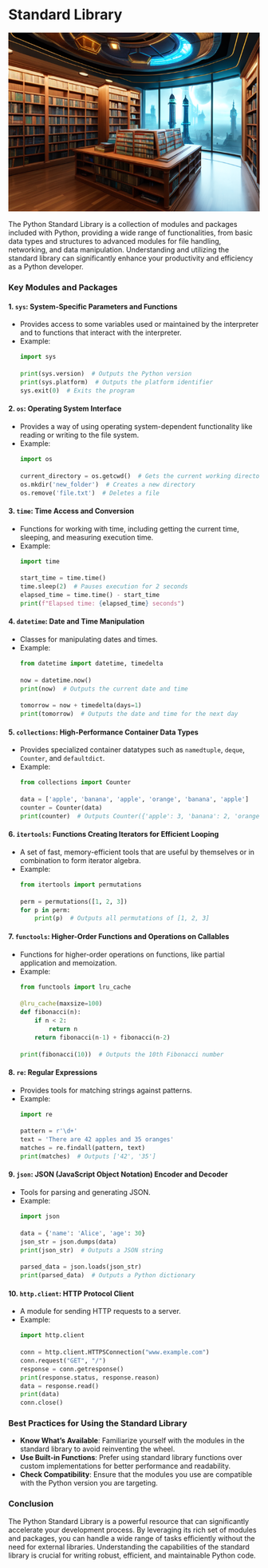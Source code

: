 # Standard Library

![Standard Library](../../static/images/std_library.png)

The Python Standard Library is a collection of modules and packages included with Python, providing a wide range of functionalities, from basic data types and structures to advanced modules for file handling, networking, and data manipulation. Understanding and utilizing the standard library can significantly enhance your productivity and efficiency as a Python developer.

### Key Modules and Packages

#### 1. **`sys`**: System-Specific Parameters and Functions
- Provides access to some variables used or maintained by the interpreter and to functions that interact with the interpreter.
- Example:
  ```python
  import sys

  print(sys.version)  # Outputs the Python version
  print(sys.platform)  # Outputs the platform identifier
  sys.exit(0)  # Exits the program
  ```

#### 2. **`os`**: Operating System Interface
- Provides a way of using operating system-dependent functionality like reading or writing to the file system.
- Example:
  ```python
  import os

  current_directory = os.getcwd()  # Gets the current working directory
  os.mkdir('new_folder')  # Creates a new directory
  os.remove('file.txt')  # Deletes a file
  ```

#### 3. **`time`**: Time Access and Conversion
- Functions for working with time, including getting the current time, sleeping, and measuring execution time.
- Example:
  ```python
  import time

  start_time = time.time()
  time.sleep(2)  # Pauses execution for 2 seconds
  elapsed_time = time.time() - start_time
  print(f"Elapsed time: {elapsed_time} seconds")
  ```

#### 4. **`datetime`**: Date and Time Manipulation
- Classes for manipulating dates and times.
- Example:
  ```python
  from datetime import datetime, timedelta

  now = datetime.now()
  print(now)  # Outputs the current date and time

  tomorrow = now + timedelta(days=1)
  print(tomorrow)  # Outputs the date and time for the next day
  ```

#### 5. **`collections`**: High-Performance Container Data Types
- Provides specialized container datatypes such as `namedtuple`, `deque`, `Counter`, and `defaultdict`.
- Example:
  ```python
  from collections import Counter

  data = ['apple', 'banana', 'apple', 'orange', 'banana', 'apple']
  counter = Counter(data)
  print(counter)  # Outputs Counter({'apple': 3, 'banana': 2, 'orange': 1})
  ```

#### 6. **`itertools`**: Functions Creating Iterators for Efficient Looping
- A set of fast, memory-efficient tools that are useful by themselves or in combination to form iterator algebra.
- Example:
  ```python
  from itertools import permutations

  perm = permutations([1, 2, 3])
  for p in perm:
      print(p)  # Outputs all permutations of [1, 2, 3]
  ```

#### 7. **`functools`**: Higher-Order Functions and Operations on Callables
- Functions for higher-order operations on functions, like partial application and memoization.
- Example:
  ```python
  from functools import lru_cache

  @lru_cache(maxsize=100)
  def fibonacci(n):
      if n < 2:
          return n
      return fibonacci(n-1) + fibonacci(n-2)

  print(fibonacci(10))  # Outputs the 10th Fibonacci number
  ```

#### 8. **`re`**: Regular Expressions
- Provides tools for matching strings against patterns.
- Example:
  ```python
  import re

  pattern = r'\d+'
  text = 'There are 42 apples and 35 oranges'
  matches = re.findall(pattern, text)
  print(matches)  # Outputs ['42', '35']
  ```

#### 9. **`json`**: JSON (JavaScript Object Notation) Encoder and Decoder
- Tools for parsing and generating JSON.
- Example:
  ```python
  import json

  data = {'name': 'Alice', 'age': 30}
  json_str = json.dumps(data)
  print(json_str)  # Outputs a JSON string

  parsed_data = json.loads(json_str)
  print(parsed_data)  # Outputs a Python dictionary
  ```

#### 10. **`http.client`**: HTTP Protocol Client
- A module for sending HTTP requests to a server.
- Example:
  ```python
  import http.client

  conn = http.client.HTTPSConnection("www.example.com")
  conn.request("GET", "/")
  response = conn.getresponse()
  print(response.status, response.reason)
  data = response.read()
  print(data)
  conn.close()
  ```

### Best Practices for Using the Standard Library

- **Know What’s Available**: Familiarize yourself with the modules in the standard library to avoid reinventing the wheel.
- **Use Built-in Functions**: Prefer using standard library functions over custom implementations for better performance and readability.
- **Check Compatibility**: Ensure that the modules you use are compatible with the Python version you are targeting.

### Conclusion

The Python Standard Library is a powerful resource that can significantly accelerate your development process. By leveraging its rich set of modules and packages, you can handle a wide range of tasks efficiently without the need for external libraries. Understanding the capabilities of the standard library is crucial for writing robust, efficient, and maintainable Python code.

